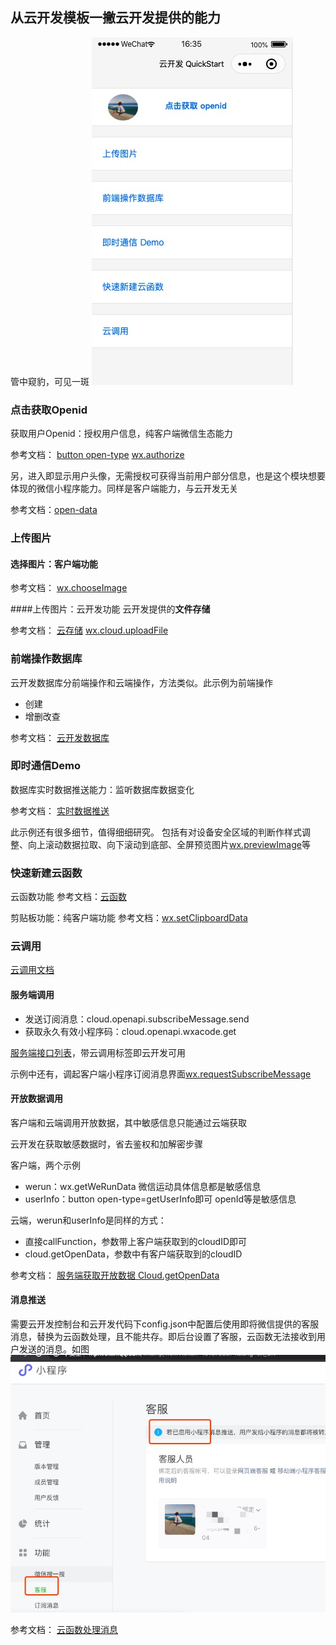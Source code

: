 ## 从云开发模板一撇云开发提供的能力
管中窥豹，可见一斑
![微信小程序云开发模板功能](../assets/微信小程序云开发模板.jpg)

### 点击获取Openid
获取用户Openid：授权用户信息，纯客户端微信生态能力

参考文档：
[button open-type](https://developers.weixin.qq.com/miniprogram/dev/component/button.html)
[wx.authorize](https://developers.weixin.qq.com/miniprogram/dev/api/open-api/authorize/wx.authorize.html)


另，进入即显示用户头像，无需授权可获得当前用户部分信息，也是这个模块想要体现的微信小程序能力。同样是客户端能力，与云开发无关

参考文档：[open-data](https://developers.weixin.qq.com/miniprogram/dev/component/open-data.html)

### 上传图片
#### 选择图片：客户端功能
参考文档：
[wx.chooseImage](https://developers.weixin.qq.com/miniprogram/dev/api/media/image/wx.chooseImage.html)

####上传图片：云开发功能 
云开发提供的**文件存储**

参考文档：
[云存储](https://developers.weixin.qq.com/miniprogram/dev/wxcloud/guide/storage.html#%E5%AD%98%E5%82%A8)
[wx.cloud.uploadFile](https://developers.weixin.qq.com/miniprogram/dev/wxcloud/reference-sdk-api/storage/uploadFile/client.uploadFile.html)

### 前端操作数据库

云开发数据库分前端操作和云端操作，方法类似。此示例为前端操作
+ 创建
+ 增删改查

参考文档：
[云开发数据库](https://developers.weixin.qq.com/miniprogram/dev/wxcloud/guide/database.html)


### 即时通信Demo

数据库实时数据推送能力：监听数据库数据变化

参考文档：
[实时数据推送
](https://developers.weixin.qq.com/miniprogram/dev/wxcloud/guide/database/realtime.html)


此示例还有很多细节，值得细细研究。
包括有对设备安全区域的判断作样式调整、向上滚动数据拉取、向下滚动到底部、全屏预览图片[wx.previewImage](https://developers.weixin.qq.com/miniprogram/dev/api/media/image/wx.previewImage.html)等

### 快速新建云函数

云函数功能
参考文档：[云函数](https://developers.weixin.qq.com/miniprogram/dev/wxcloud/basis/capabilities.html#%E4%BA%91%E5%87%BD%E6%95%B0)

剪贴板功能：纯客户端功能
参考文档：[wx.setClipboardData](https://developers.weixin.qq.com/miniprogram/dev/api/device/clipboard/wx.setClipboardData.html)
### 云调用
[云调用文档](https://developers.weixin.qq.com/miniprogram/dev/wxcloud/guide/openapi/openapi.html)

#### 服务端调用
+ 发送订阅消息：cloud.openapi.subscribeMessage.send
+ 获取永久有效小程序码：cloud.openapi.wxacode.get

[服务端接口列表](https://developers.weixin.qq.com/miniprogram/dev/api-backend/)，带云调用标签即云开发可用

 示例中还有，调起客户端小程序订阅消息界面[wx.requestSubscribeMessage](https://developers.weixin.qq.com/miniprogram/dev/api/open-api/subscribe-message/wx.requestSubscribeMessage.html)



#### 开放数据调用

客户端和云端调用开放数据，其中敏感信息只能通过云端获取

云开发在获取敏感数据时，省去鉴权和加解密步骤

客户端，两个示例
+ werun：wx.getWeRunData
    微信运动具体信息都是敏感信息
+ userInfo：button open-type=getUserInfo即可
    openId等是敏感信息

云端，werun和userInfo是同样的方式：
+ 直接callFunction，参数带上客户端获取到的cloudID即可
+ cloud.getOpenData，参数中有客户端获取到的cloudID


参考文档：
[服务端获取开放数据
](https://developers.weixin.qq.com/miniprogram/dev/framework/open-ability/signature.html)[Cloud.getOpenData](https://developers.weixin.qq.com/miniprogram/dev/wxcloud/reference-sdk-api/open/Cloud.getOpenData.html)


#### 消息推送
需要云开发控制台和云开发代码下config.json中配置后使用即将微信提供的客服消息，替换为云函数处理，且不能共存。即后台设置了客服，云函数无法接收到用户发送的消息。如图
![微信小程序客服消息](../assets/微信小程序客服消息.jpeg)

参考文档：
[云函数处理消息](https://developers.weixin.qq.com/miniprogram/dev/framework/server-ability/message-push.html#option-cloud)



